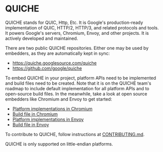 # QUICHE

QUICHE stands for QUIC, Http, Etc. It is Google's production-ready
implementation of QUIC, HTTP/2, HTTP/3, and related protocols and tools. It
powers Google's servers, Chromium, Envoy, and other projects. It is actively
developed and maintained.

There are two public QUICHE repositories. Either one may be used by embedders,
as they are automatically kept in sync:

*   https://quiche.googlesource.com/quiche
*   https://github.com/google/quiche

To embed QUICHE in your project, platform APIs need to be implemented and build
files need to be created. Note that it is on the QUICHE team's roadmap to
include default implementation for all platform APIs and to open-source build
files. In the meanwhile, take a look at open source embedders like Chromium and
Envoy to get started:

*   [Platform implementations in Chromium](https://source.chromium.org/chromium/chromium/src/+/main:net/third_party/quiche/overrides/quiche_platform_impl/)
*   [Build file in Chromium](https://source.chromium.org/chromium/chromium/src/+/main:net/third_party/quiche/BUILD.gn)
*   [Platform implementations in Envoy](https://github.com/envoyproxy/envoy/tree/master/source/common/quic/platform)
*   [Build file in Envoy](https://github.com/envoyproxy/envoy/blob/main/bazel/external/quiche.BUILD)

To contribute to QUICHE, follow instructions at
[CONTRIBUTING.md](CONTRIBUTING.md).

QUICHE is only supported on little-endian platforms.

